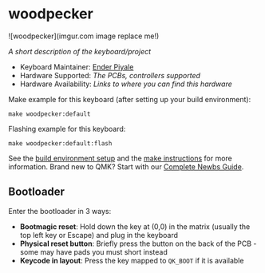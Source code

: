# woodpecker

![woodpecker](imgur.com image replace me!)

*A short description of the keyboard/project*

* Keyboard Maintainer: [Ender Piyale](https://github.com/enderpiyale)
* Hardware Supported: *The PCBs, controllers supported*
* Hardware Availability: *Links to where you can find this hardware*

Make example for this keyboard (after setting up your build environment):

    make woodpecker:default

Flashing example for this keyboard:

    make woodpecker:default:flash

See the [build environment setup](https://docs.qmk.fm/#/getting_started_build_tools) and the [make instructions](https://docs.qmk.fm/#/getting_started_make_guide) for more information. Brand new to QMK? Start with our [Complete Newbs Guide](https://docs.qmk.fm/#/newbs).

## Bootloader

Enter the bootloader in 3 ways:

* **Bootmagic reset**: Hold down the key at (0,0) in the matrix (usually the top left key or Escape) and plug in the keyboard
* **Physical reset button**: Briefly press the button on the back of the PCB - some may have pads you must short instead
* **Keycode in layout**: Press the key mapped to `QK_BOOT` if it is available

